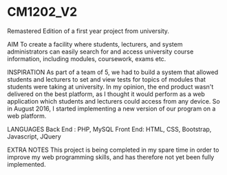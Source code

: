 # CM1202_V2
Remastered Edition of a first year project from university.

AIM
To create a facility where students, lecturers, and system administrators
can easily search for and access university course information, including
modules, coursework, exams etc.

INSPIRATION
As part of a team of 5, we had to build a system that allowed students and
lecturers to set and view tests for topics of modules that students were
taking at university.
In my opinion, the end product wasn't delivered on the best platform, as I
thought it would perform as a web application which students and lecturers
could access from any device.
So in August 2016, I started implementing a new version of our program on
a web platform.

LANGUAGES
Back End : PHP, MySQL
Front End: HTML, CSS, Bootstrap, Javascript, JQuery

EXTRA NOTES
This project is being completed in my spare time in order to improve my
web programming skills, and has therefore not yet been fully implemented.
